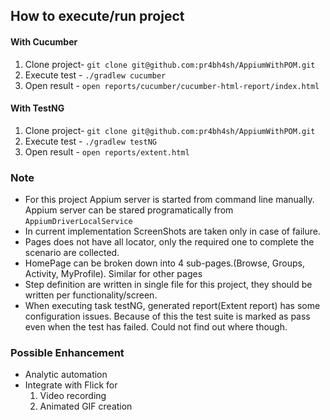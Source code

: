 ## How to execute/run project
#### With Cucumber
1. Clone project- ```git clone git@github.com:pr4bh4sh/AppiumWithPOM.git```
2. Execute test - ```./gradlew cucumber```
3. Open result - ```open reports/cucumber/cucumber-html-report/index.html```

#### With TestNG
1. Clone project- ```git clone git@github.com:pr4bh4sh/AppiumWithPOM.git```
2. Execute test - ```./gradlew testNG```
3. Open result - ```open reports/extent.html```

### Note
- For this project Appium server is started from command line manually. Appium server can be stared programatically from
`AppiumDriverLocalService`
- In current implementation ScreenShots are taken only in case of failure.
- Pages does not have all locator, only the required one to complete the scenario are collected.
- HomePage can be broken down into 4 sub-pages.(Browse, Groups, Activity, MyProfile). Similar for other pages
- Step definition are written in single file for this project, they should be written per functionality/screen.
- When executing task testNG, generated report(Extent report) has some configuration issues. Because of this the test suite is marked as pass even when the test has failed. Could not find out where though.

### Possible Enhancement
- Analytic automation
- Integrate with Flick for
  1. Video recording
  2. Animated GIF creation